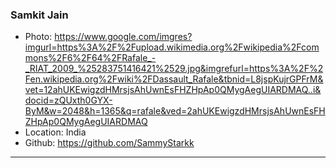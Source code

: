 ### Samkit Jain
- Photo: https://www.google.com/imgres?imgurl=https%3A%2F%2Fupload.wikimedia.org%2Fwikipedia%2Fcommons%2F6%2F64%2FRafale_-_RIAT_2009_%25283751416421%2529.jpg&imgrefurl=https%3A%2F%2Fen.wikipedia.org%2Fwiki%2FDassault_Rafale&tbnid=L8jspKujrGPFrM&vet=12ahUKEwigzdHMrsjsAhUwnEsFHZHpAp0QMygAegUIARDMAQ..i&docid=zQUxth0GYX-ByM&w=2048&h=1365&q=rafale&ved=2ahUKEwigzdHMrsjsAhUwnEsFHZHpAp0QMygAegUIARDMAQ
- Location: India
- Github: https://github.com/SammyStarkk
***
